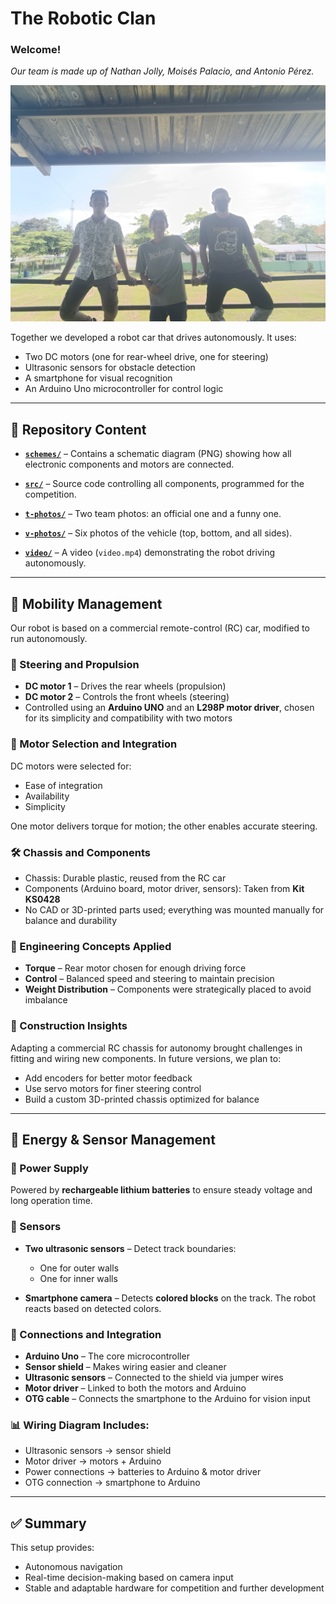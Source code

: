# The Robotic Clan

### Welcome!

*Our team is made up of Nathan Jolly, Moisés Palacio, and Antonio Pérez.*

![Team Photo](https://github.com/TheRoboticClan/Autonomus-3.0/blob/main/t-photos/Photo%20Official.jpg)

Together we developed a robot car that drives autonomously. It uses:
- Two DC motors (one for rear-wheel drive, one for steering)
- Ultrasonic sensors for obstacle detection
- A smartphone for visual recognition
- An Arduino Uno microcontroller for control logic

---

## 📁 Repository Content

- **[`schemes/`](schemes)** – Contains a schematic diagram (PNG) showing how all electronic components and motors are connected.

- **[`src/`](src)** – Source code controlling all components, programmed for the competition.

- **[`t-photos/`](t-photos)** – Two team photos: an official one and a funny one.

- **[`v-photos/`](v-photos)** – Six photos of the vehicle (top, bottom, and all sides).

- **[`video/`](video)** – A video (`video.mp4`) demonstrating the robot driving autonomously.

---

## 🚗 Mobility Management

Our robot is based on a commercial remote-control (RC) car, modified to run autonomously.

### 🔧 Steering and Propulsion

- **DC motor 1** – Drives the rear wheels (propulsion)
- **DC motor 2** – Controls the front wheels (steering)
- Controlled using an **Arduino UNO** and an **L298P motor driver**, chosen for its simplicity and compatibility with two motors

### 🧠 Motor Selection and Integration

DC motors were selected for:
- Ease of integration
- Availability
- Simplicity

One motor delivers torque for motion; the other enables accurate steering.

### 🛠️ Chassis and Components

- Chassis: Durable plastic, reused from the RC car
- Components (Arduino board, motor driver, sensors): Taken from **Kit KS0428**
- No CAD or 3D-printed parts used; everything was mounted manually for balance and durability

### 📐 Engineering Concepts Applied

- **Torque** – Rear motor chosen for enough driving force
- **Control** – Balanced speed and steering to maintain precision
- **Weight Distribution** – Components were strategically placed to avoid imbalance

### 🔄 Construction Insights

Adapting a commercial RC chassis for autonomy brought challenges in fitting and wiring new components. In future versions, we plan to:
- Add encoders for better motor feedback
- Use servo motors for finer steering control
- Build a custom 3D-printed chassis optimized for balance

---

## 🔋 Energy & Sensor Management

### 🔌 Power Supply

Powered by **rechargeable lithium batteries** to ensure steady voltage and long operation time.

### 📡 Sensors

- **Two ultrasonic sensors** – Detect track boundaries:
  - One for outer walls
  - One for inner walls

- **Smartphone camera** – Detects **colored blocks** on the track. The robot reacts based on detected colors.

### 🔗 Connections and Integration

- **Arduino Uno** – The core microcontroller
- **Sensor shield** – Makes wiring easier and cleaner
- **Ultrasonic sensors** – Connected to the shield via jumper wires
- **Motor driver** – Linked to both the motors and Arduino
- **OTG cable** – Connects the smartphone to the Arduino for vision input

### 📊 Wiring Diagram Includes:

- Ultrasonic sensors → sensor shield  
- Motor driver → motors + Arduino  
- Power connections → batteries to Arduino & motor driver  
- OTG connection → smartphone to Arduino  

---

## ✅ Summary

This setup provides:
- Autonomous navigation  
- Real-time decision-making based on camera input  
- Stable and adaptable hardware for competition and further development